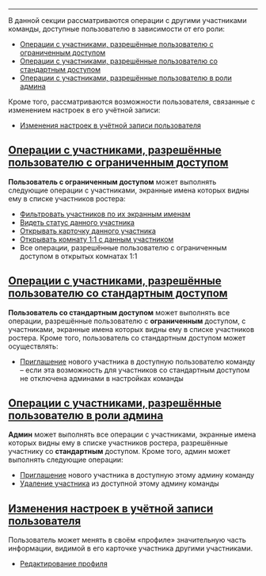 ***

В данной секции рассматриваются операции с другими участниками команды, доступные пользователю в зависимости от его роли:

 - [Операции с участниками, разрешённые пользователю с ограниченным доступом](/articles/ru/members/operations#operations-for-restricted-member)
 - [Операции с участниками, разрешённые пользователю со стандартным доступом](/articles/ru/members/operations#operations-for-unrestricted-member)
 - [Операции с участниками, разрешённые пользователю в роли админа](/articles/ru/members/operations#operations-for-admin)

Кроме того, рассматриваются возможности пользователя, связанные с изменением настроек в его учётной записи:

 - [Изменения настроек в учётной записи пользователя](/articles/ru/members/operations#operations-my-account)

## <a href="#operations-for-restricted-member" name="operations-for-restricted-member">Операции с участниками, разрешённые пользователю с ограниченным доступом</a>

**Пользователь с ограниченным доступом** может выполнять следующие операции с участниками, экранные имена которых видны ему в списке участников ростера:

 - [Фильтровать участников по их экранным именам](/articles/ru/faq/list#how-to-filter-members)
 - [Видеть статус данного участника](/articles/ru/faq/list#what-is-status)
 - [Открывать карточку данного участника](/articles/ru/faq/list#how-to-see-a-profile-card)
 - [Открывать комнату 1:1 с данным участником](/articles/ru/faq/list#how-to-open-1-1)
 - Все операции, разрешённые пользователю с ограниченным доступом в открытых комнатах 1:1

## <a href="#operations-for-unrestricted-member" name="operations-for-unrestricted-member">Операции с участниками, разрешённые пользователю со стандартным доступом</a>

**Пользователь со стандартным доступом** может выполнять все операции, разрешённые пользователю с **ограниченным** доступом, с участниками, экранные имена которых видны ему в списке участников ростера. Кроме того, пользователь со стандартным доступом может осуществлять:

 - [Приглашение](/articles/ru/faq/list#how-to-invite-a-new-team-member) нового участника в доступную пользователю команду – если эта возможность для участников со стандартным доступом не отключена админами в настройках команды

## <a href="#operations-for-admin" name="operations-for-admin">Операции с участниками, разрешённые пользователю в роли админа</a>

**Админ** может выполнять все операции с участниками, экранные имена которых видны ему в списке участников ростера, разрешённые участнику со **стандартным** доступом. Кроме того, админ может выполнять следующие операции:

 - [Приглашение](/articles/ru/faq/list#how-to-invite-a-new-team-member) нового участника в доступную этому админу команду
 - [Удаление участника](/articles/ru/faq/list#how-to-delete-a-member) из доступной этому админу команды

## <a href="#operations-my-account" name="operations-my-account">Изменения настроек в учётной записи пользователя</a>

Пользователь может менять в своём «профиле» значительную часть информации, видимой в его карточке участника другими участниками. 

 - [Редактирование профиля](/articles/ru/faq/list#how-a-user-can-update-his-profile) 
